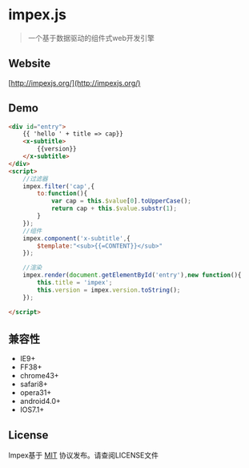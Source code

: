 # impex.js

> 一个基于数据驱动的组件式web开发引擎

## Website
[http://impexjs.org/](http://impexjs.org/)

## Demo

```html
<div id="entry">
    {{ 'hello ' + title => cap}}
    <x-subtitle>
        {{version}}
    </x-subtitle>
</div>
<script>
	//过滤器
    impex.filter('cap',{
        to:function(){
            var cap = this.$value[0].toUpperCase();
            return cap + this.$value.substr(1);
        }
    });
    //组件
    impex.component('x-subtitle',{
        $template:"<sub>{{=CONTENT}}</sub>"
    });

    //渲染
    impex.render(document.getElementById('entry'),new function(){
        this.title = 'impex';
        this.version = impex.version.toString();
    });

</script>
```

## 兼容性
* IE9+
* FF38+
* chrome43+
* safari8+
* opera31+
* android4.0+
* IOS7.1+

## License

Impex基于 [MIT](http://opensource.org/licenses/MIT) 协议发布。请查阅LICENSE文件

